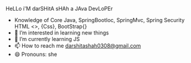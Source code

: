 HeLLo i'M darSHitA sHAh a
       JAva DevLoPEr
-  Knowledge of  Core Java,  SpringBootIoc, SpringMvc, Spring Security HTML <>, {Css}, BootStrap{}
- 👀 I’m interested in learning new things
- 🌱 I’m currently learning JS
- 📫 How to reach me darshitashah0308@gmail.com
- 😄 Pronouns: she 


<!---
Shahdarshita/Shahdarshita is a ✨ special ✨ repository because its `README.md` (this file) appears on your GitHub profile.
You can click the Preview link to take a look at your changes.
--->
